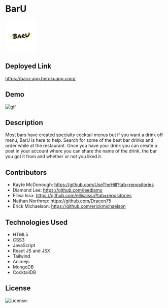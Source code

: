 # BarU

<img src="client/src/BarU-logo.png" width="100" height="100">

## Deployed Link

https://baru-app.herokuapp.com/

## Demo

![gif](images/demo_baru.gif)

## Description

Most bars have created specialty cocktail menus but if you want a drink off menu, BarU is here to help. Search for some of the best bar drinks and order while at the restaurant.
Once you have your drink you can create a post in your account where you can share the name of the drink, the bar you got it from and whether or not you liked it.

## Contributors

- Kayte McDonough: https://github.com/UseTheHill?tab=repositories
- Diamond Lee: https://github.com/leediamo
- Ellisa Issa: https://github.com/ellisaissa?tab=repositories
- Nathan Northrop: https://github.com/Dracon75
- Erick Michaelson: https://github.com/erickmichaelson

## Technologies Used

- HTML5
- CSS3
- JavaScript
- React JS and JSX
- Tailwind
- Animejs
- MongoDB
- CocktailDB

## License

![License: ](https://img.shields.io/badge/license-MIT-blue)
